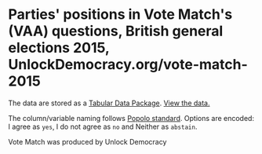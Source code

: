 # Parties' positions in Vote Match's (VAA) questions, British general elections 2015, UnlockDemocracy.org/vote-match-2015

The data are stored as a [Tabular Data Package](http://data.okfn.org/doc/tabular-data-package). [View the data.](http://data.okfn.org/tools/view)

The column/variable naming follows [Popolo standard](http://www.popoloproject.com/). Options are encoded: I agree as `yes`, I do not agree as `no` and Neither as `abstain`.

Vote Match was produced by Unlock Democracy
